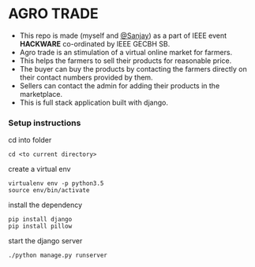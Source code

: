 # AGRO TRADE
* This repo is made (myself and [@Sanjay](https://github.com/codebysanjay))  as a part of IEEE event <b>HACKWARE</b> co-ordinated by IEEE GECBH SB.
* Agro trade is an stimulation of a virtual online market for farmers.
* This helps the farmers to sell their products for reasonable price.
* The buyer can buy the products by contacting the farmers directly on their contact numbers provided by them.
* Sellers can contact the admin for adding their products in the marketplace.
* This is full stack application built with django.

### Setup instructions

cd into folder 

    cd <to current directory>

create a virtual env    

    virtualenv env -p python3.5  
    source env/bin/activate    

install the dependency  
    
    pip install django
    pip install pillow


start the django server

    ./python manage.py runserver
